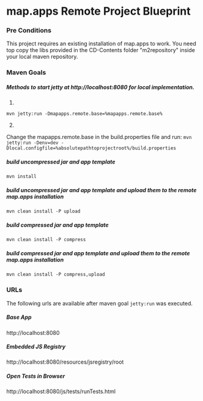 # map.apps Remote Project Blueprint

### Pre Conditions
This project requires an existing installation of map.apps to work. You need top copy the libs provided in the CD-Contents folder "m2repository" inside your local maven repository.

### Maven Goals

##### Methods to start jetty at http://localhost:8080 for local implementation.
1.
`mvn jetty:run -Dmapapps.remote.base=%mapapps.remote.base%`

2.
Change the mapapps.remote.base in the build.properties file and run:
`mvn jetty:run -Denv=dev -Dlocal.configfile=%absolutepathtoprojectroot%/build.properties`

##### build uncompressed jar and app template
`mvn install`

##### build uncompressed jar and app template and upload them to the remote map.apps installation
`mvn clean install -P upload`

##### build compressed jar and app template
`mvn clean install -P compress`

##### build compressed jar and app template and upload them to the remote map.apps installation
`mvn clean install -P compress,upload`

### URLs 
The following urls are available after maven goal `jetty:run` was executed.

##### Base App
http://localhost:8080

##### Embedded JS Registry
http://localhost:8080/resources/jsregistry/root

##### Open Tests in Browser
http://localhost:8080/js/tests/runTests.html
